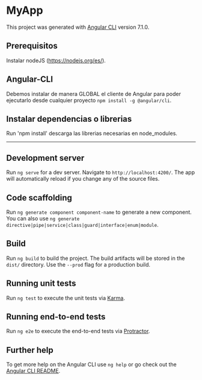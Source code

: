 # MyApp

This project was generated with [Angular CLI](https://github.com/angular/angular-cli) version 7.1.0.

## Prerequisitos
Instalar nodeJS (https://nodejs.org/es/).

## Angular-CLI
Debemos instalar de manera GLOBAL el cliente de Angular para poder ejecutarlo desde cualquier proyecto `npm install -g @angular/cli`.

## Instalar dependencias o librerias
Run 'npm install' descarga las librerias necesarias en node_modules.

------------------------------------------------------------------------------

## Development server

Run `ng serve` for a dev server. Navigate to `http://localhost:4200/`. The app will automatically reload if you change any of the source files.

## Code scaffolding

Run `ng generate component component-name` to generate a new component. You can also use `ng generate directive|pipe|service|class|guard|interface|enum|module`.

## Build

Run `ng build` to build the project. The build artifacts will be stored in the `dist/` directory. Use the `--prod` flag for a production build.

## Running unit tests

Run `ng test` to execute the unit tests via [Karma](https://karma-runner.github.io).

## Running end-to-end tests

Run `ng e2e` to execute the end-to-end tests via [Protractor](http://www.protractortest.org/).

## Further help

To get more help on the Angular CLI use `ng help` or go check out the [Angular CLI README](https://github.com/angular/angular-cli/blob/master/README.md).

